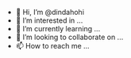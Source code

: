 - 👋 Hi, I’m @dindahohi
- 👀 I’m interested in ...
- 🌱 I’m currently learning ...
- 💞️ I’m looking to collaborate on ...
- 📫 How to reach me ...

<!---
dindahohi/dindahohi is a ✨ special ✨ repository because its `README.md` (this file) appears on your GitHub profile.
You can click the Preview link to take a look at your changes.
--->
